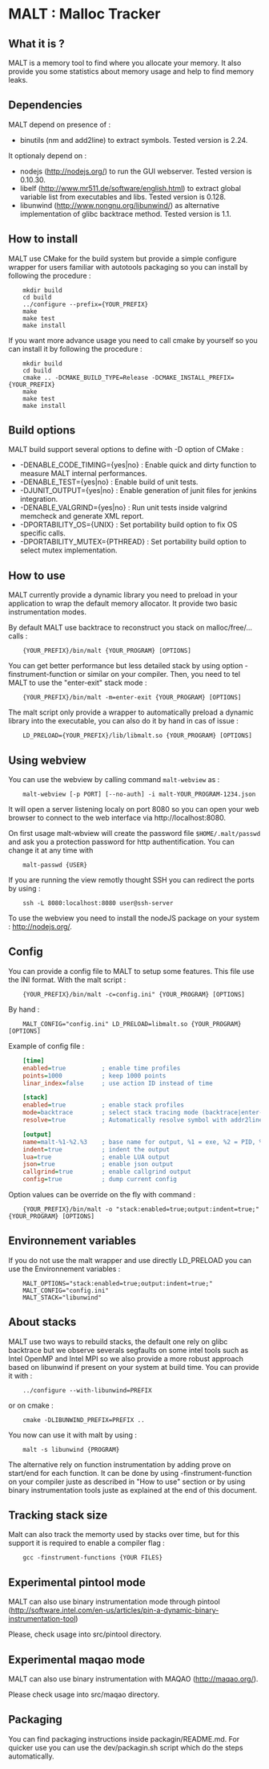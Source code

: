 MALT : Malloc Tracker
=====================

What it is ?
------------

MALT is a memory tool to find where you allocate your memory. It also provide you some
statistics about memory usage and help to find memory leaks.

Dependencies
------------

MALT depend on presence of :

 - binutils (nm and add2line) to extract symbols. Tested version is 2.24.

It optionaly depend on :

 - nodejs (http://nodejs.org/) to run the GUI webserver. Tested version is 0.10.30.
 - libelf (http://www.mr511.de/software/english.html) to extract global variable list from executables and libs. Tested version is 0.128.
 - libunwind (http://www.nongnu.org/libunwind/) as alternative implementation of glibc backtrace method. Tested version is 1.1.

How to install
--------------

MALT use CMake for the build system but provide a simple configure wrapper for users
familiar with autotools packaging so you can install by following the procedure :

```shell
	mkdir build
	cd build
	../configure --prefix={YOUR_PREFIX}
	make
	make test
	make install
```

If you want more advance usage you need to call cmake by yourself so you can install it 
by following the procedure :

```shell
	mkdir build
	cd build
	cmake .. -DCMAKE_BUILD_TYPE=Release -DCMAKE_INSTALL_PREFIX={YOUR_PREFIX}
	make
	make test
	make install
```

Build options
-------------

MALT build support several options to define with -D option of CMake :

 * -DENABLE_CODE_TIMING={yes|no} : Enable quick and dirty function to measure MALT internal
   performances.
 * -DENABLE_TEST={yes|no}        : Enable build of unit tests.
 * -DJUNIT_OUTPUT={yes|no}       : Enable generation of junit files for jenkins integration.
 * -DENABLE_VALGRIND={yes|no}    : Run unit tests inside valgrind memcheck and generate XML report.
 * -DPORTABILITY_OS={UNIX}       : Set portability build option to fix OS specific calls.
 * -DPORTABILITY_MUTEX={PTHREAD} : Set portability build option to select mutex implementation.

How to use
----------

MALT currently provide a dynamic library you need to preload in your application to
wrap the default memory allocator. It provide two basic instrumentation modes.

By default MALT use backtrace to reconstruct you stack on malloc/free/... calls :

```shell
	{YOUR_PREFIX}/bin/malt {YOUR_PROGRAM} [OPTIONS]
```

You can get better performance but less detailed stack by using option 
-finstrument-function or similar on your compiler. Then, you need to tel MALT to use
the "enter-exit" stack mode :

```shell
	{YOUR_PREFIX}/bin/malt -m=enter-exit {YOUR_PROGRAM} [OPTIONS]
```

The malt script only provide a wrapper to automatically preload a dynamic library
into the executable, you can also do it by hand in cas of issue :

```shell
	LD_PRELOAD={YOUR_PREFIX}/lib/libmalt.so {YOUR_PROGRAM} [OPTIONS]
```

Using webview
-------------

You can use the webview by calling command `malt-webview` as :

```shell
	malt-webview [-p PORT] [--no-auth] -i malt-YOUR_PROGRAM-1234.json
```

It will open a server listening localy on port 8080 so you can open your web browser
to connect to the web interface via http://localhost:8080.

On first usage malt-wbview will create the password file `$HOME/.malt/passwd` and ask you a
protection password for http authentification. You can change it at any time with

```shell
	malt-passwd {USER}
```

If you are running the view remotly thought SSH you can redirect the ports by using :

```shell
	ssh -L 8080:localhost:8080 user@ssh-server
```

To use the webview you need to install the nodeJS package on your system : http://nodejs.org/.

Config
------

You can provide a config file to MALT to setup some features. This file use the INI
format. With the malt script :

```shell
	{YOUR_PREFIX}/bin/malt -c=config.ini" {YOUR_PROGRAM} [OPTIONS]
```

By hand :

```shell
	MALT_CONFIG="config.ini" LD_PRELOAD=libmalt.so {YOUR_PROGRAM} [OPTIONS]
```

Example of config file :

```ini
	[time]
	enabled=true          ; enable time profiles
	points=1000           ; keep 1000 points
	linar_index=false     ; use action ID instead of time

	[stack]
	enabled=true          ; enable stack profiles
	mode=backtrace        ; select stack tracing mode (backtrace|enter-exit)
	resolve=true          ; Automatically resolve symbol with addr2line at exit.

	[output]
	name=malt-%1-%2.%3    ; base name for output, %1 = exe, %2 = PID, %3 = extension
	indent=true           ; indent the output
	lua=true              ; enable LUA output
	json=true             ; enable json output
	callgrind=true        ; enable callgrind output
	config=true           ; dump current config
```

Option values can be override on the fly with command :

```shell
	{YOUR_PREFIX}/bin/malt -o "stack:enabled=true;output:indent=true;" {YOUR_PROGRAM} [OPTIONS]
```

Environnement variables
-----------------------

If you do not use the malt wrapper and use directly LD_PRELOAD you can use the Environnement variables :

```shell
	MALT_OPTIONS="stack:enabled=true;output:indent=true;"
	MALT_CONFIG="config.ini"
	MALT_STACK="libunwind"
```

About stacks
------------

MALT use two ways to rebuild stacks, the default one rely on glibc backtrace but we observe severals 
segfaults on some intel tools such as Intel OpenMP and Intel MPI so we also provide a more robust 
approach based on libunwind if present on your system at build time. You can provide it with :

```shell
	../configure --with-libunwind=PREFIX
```

or on cmake :

```shell
	cmake -DLIBUNWIND_PREFIX=PREFIX ..
```

You now can use it with malt by using :

```shell
	malt -s libunwind {PROGRAM}
```

The alternative rely on function instrumentation by adding prove on start/end for each function.
It can be done by using -finstrument-function on your compiler juste as described in "How to use" section
or by using binary instrumentation tools juste as explained at the end of this document.

Tracking stack size
-------------------

Malt can also track the memorty used by stacks over time, but for this support it is required to
enable a compiler flag :

```shell
	gcc -finstrument-functions {YOUR FILES}
```

Experimental pintool mode
-------------------------

MALT can also use binary instrumentation mode through pintool 
(http://software.intel.com/en-us/articles/pin-a-dynamic-binary-instrumentation-tool)

Please, check usage into src/pintool directory.

Experimental maqao mode
-----------------------

MALT can also use binary instrumentation with MAQAO (http://maqao.org/). 

Please check usage into src/maqao directory.

Packaging
---------

You can find packaging instructions inside packagin/README.md.
For quicker use you can use the dev/packagin.sh script which do
the steps automatically.
